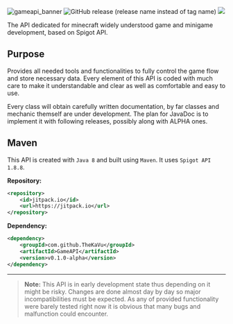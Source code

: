 ![gameapi_banner](https://github.com/TheKaVu/GameAPI/assets/130859839/b1f34733-efe7-484b-82c3-6dd7d6004a15)
![GitHub release (release name instead of tag name)](https://img.shields.io/github/v/release/TheKaVu/GameAPI?include_prereleases)
[![](https://jitpack.io/v/TheKaVu/GameAPI.svg)](https://jitpack.io/#TheKaVu/GameAPI)

The API dedicated for minecraft widely understood game and minigame development, based on Spigot API.

## Purpose
Provides all needed tools and functionalities to fully control the game flow and store necessary data. Every element of this API is coded with much care to make it understandable and clear as well as comfortable and easy to use.

Every class will obtain carefully written documentation, by far classes and mechanic themself are under development. The plan for JavaDoc is to implement it with following releases, possibly along with ALPHA ones.

## Maven
This API is created with `Java 8` and built using `Maven`. It uses `Spigot API 1.8.8`.

**Repository:**

```xml
<repository>
    <id>jitpack.io</id>
    <url>https://jitpack.io</url>
</repository>
```

**Dependency:**

```xml
<dependency>
    <groupId>com.github.TheKaVu</groupId>
    <artifactId>GameAPI</artifactId>
    <version>v0.1.0-alpha</version>
</dependency>
```

***
> **Note:** This API is in early development state thus depending on it might be risky. Changes are done almost day by day so major incompatibilities must be expected.
As any of provided functionality were barely tested right now it is obvious that many bugs and malfunction could encounter.
